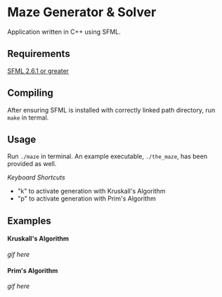 Maze Generator & Solver
===================

Application written in C++ using SFML.

Requirements
---------

[SFML 2.6.1 or greater](https://www.sfml-dev.org/download.php)

Compiling
---------

After ensuring SFML is installed with correctly linked path directory, run `make` in termal.

Usage
-----
Run `./maze` in terminal. An example executable, `./the_maze`, has been provided as well.

*Keyboard Shortcuts*
- "k" to activate generation with Kruskall's Algorithm
- "p" to activate generation with Prim's Algorithm

Examples
-----
#### Kruskall's Algorithm

*gif here*

#### Prim's Algorithm
*gif here*
